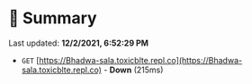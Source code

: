# 📖 Summary
Last updated: **12/2/2021, 6:52:29 PM**

- `GET` [https://Bhadwa-sala.toxicblte.repl.co](https://Bhadwa-sala.toxicblte.repl.co) - **Down** (215ms)
